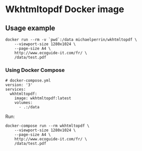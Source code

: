 # Wkhtmltopdf Docker image

## Usage example

    docker run --rm -v `pwd`:/data michaelperrin/wkhtmltopdf \
        --viewport-size 1280x1024 \
        --page-size A4 \
        http://www.ecoguide-it.com/fr/ \
        /data/test.pdf

### Using Docker Compose

    # docker-compose.yml
    version: '3'
    services:
      wkhtmltopdf:
        image: wkhtmltopdf:latest
        volumes:
          - .:/data

Run:

    docker-compose run --rm wkhtmltopdf \
        --viewport-size 1280x1024 \
        --page-size A4 \
        http://www.ecoguide-it.com/fr/ \
        /data/test.pdf
